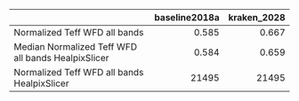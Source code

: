 |                                                    |   baseline2018a |   kraken_2028 |
|:---------------------------------------------------|----------------:|--------------:|
| Normalized Teff WFD all bands                      |           0.585 |         0.667 |
| Median Normalized Teff WFD all bands HealpixSlicer |           0.584 |         0.659 |
| Normalized Teff WFD all bands HealpixSlicer        |       21495     |     21495     |
